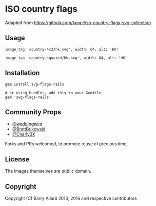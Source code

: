 #  ISO country flags

Adapted from https://github.com/koppi/iso-country-flags-svg-collection

## Usage

    image_tag 'country-4x3/hk.svg', width: 64, alt: 'HK'

    image_tag 'country-squared/hk.svg', width: 64, alt: 'HK'

## Installation
    
    gem install svg-flags-rails

    # or using bundler, add this to your Gemfile
    gem 'svg-flags-rails'

## Community Props

- [@weddingwire](https://github.com/weddingwire)
- [@BrettBukowski](https://github.com/BrettBukowski)
- [@Charly3X](https://github.com/Charly3X)

Forks and PRs welcomed, to promote reuse of precious time.

## License

The images themselves are public domain.

## Copyright

Copyright (C) Barry Allard 2013, 2016 and respective contributors

